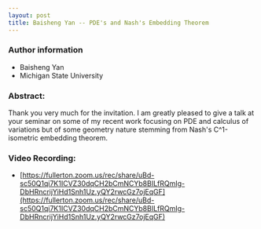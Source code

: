```yaml
---
layout: post
title: Baisheng Yan -- PDE's and Nash's Embedding Theorem
---
```


### Author information
* Baisheng Yan
* Michigan State University

### Abstract:

Thank you very much for the invitation. I am greatly pleased to give a talk at your seminar on some of my recent work focusing on PDE and calculus of variations but of some geometry nature stemming from Nash's C^1-isometric embedding theorem.

### Video Recording:

* [https://fullerton.zoom.us/rec/share/uBd-sc50Q1qi7K1ICVZ30dqCH2bCmNCYb8BILfRQmIg-DbHRncrijYiHd1Snh1Uz.yQY2rwcGz7ojEqGF](https://fullerton.zoom.us/rec/share/uBd-sc50Q1qi7K1ICVZ30dqCH2bCmNCYb8BILfRQmIg-DbHRncrijYiHd1Snh1Uz.yQY2rwcGz7ojEqGF)



